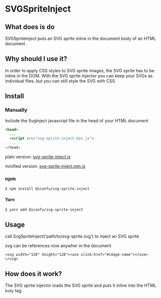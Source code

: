# SVGSpriteInject


## What does is do

SVGSpriteInject puts an SVG sprite inline in the document body of an HTML document.


## Why should I use it?

In order to apply CSS styles to SVG sprite images, the SVG sprite has to be inline in the DOM. With the SVG sprite injector you can keep your SVGs as individual files, but you can still style the SVG with CSS.

## Install

### Manually 

Include the SvgInject javascript file in the head of your HTML document

```html
<head>
  ...
  <script src="svg-sprite-inject.min.js">
  ...
</head>
```

plain version: <a href="https://raw.githubusercontent.com/iconfu/svg-sprite-inject/master/dist/svg-sprite-inject.js" download>svg-sprite-inject.js</a>

minified version: <a href="https://raw.githubusercontent.com/iconfu/svg-sprite-inject/master/dist/svg-sprite-inject.min.js" download>svg-sprite-inject.min.js</a>

### npm

```
$ npm install @iconfu/svg-sprite-inject
```

#### Yarn

```
$ yarn add @iconfu/svg-sprite-inject
```

## Usage

call SvgSpriteInject('path/to/svg-sprite.svg') to inject an SVG sprite

svg can be references now anywher in the document

```
<svg width="128" height="128"><use xlink:href="#image-name"></use></svg>
```


## How does it work?

The SVG sprite injector loads the SVG sprite and puts it inline into the HTML `body` tag.
